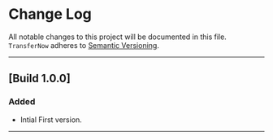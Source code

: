 # Change Log
All notable changes to this project will be documented in this file.
`TransferNow` adheres to [Semantic Versioning](http://semver.org/).

---

## [Build 1.0.0]
### Added
- Intial First version.

---

